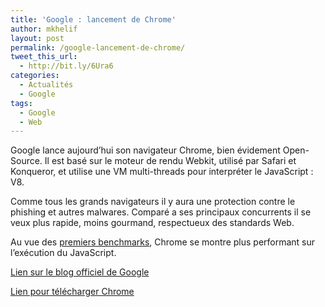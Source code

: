 ```yaml
---
title: 'Google : lancement de Chrome'
author: mkhelif
layout: post
permalink: /google-lancement-de-chrome/
tweet_this_url:
  - http://bit.ly/6Ura6
categories:
  - Actualités
  - Google
tags:
  - Google
  - Web
---
```

Google lance aujourd&#8217;hui son navigateur Chrome, bien évidement Open-Source. Il est basé sur le moteur de rendu Webkit, utilisé par Safari et Konqueror, et utilise une VM multi-threads pour interpréter le JavaScript : V8.

Comme tous les grands navigateurs il y aura une protection contre le phishing et autres malwares. Comparé a ses principaux concurrents il se veux plus rapide, moins gourmand, respectueux des standards Web.

Au vue des <a href="http://timepedia.blogspot.com/2008/09/google-chrome-smokes-competition-on.html" target="_blank">premiers benchmarks</a>, Chrome se montre plus performant sur l&#8217;exécution du JavaScript.

<a href="http://googleblog.blogspot.com/2008/09/fresh-take-on-browser.html" target="_blank">Lien sur le blog officiel de Google</a>

<a href="http://www.google.com/chrome" target="_blank">Lien pour télécharger Chrome</a>
